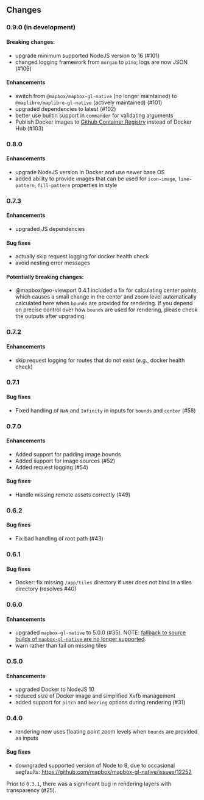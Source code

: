 ## Changes

### 0.9.0 (in development)

#### Breaking changes:

-   upgrade minimum supported NodeJS version to 16 (#101)
-   changed logging framework from `morgan` to `pino`; logs are now JSON (#106)

#### Enhancements

-   switch from `@mapbox/mapbox-gl-native` (no longer maintained) to `@maplibre/maplibre-gl-native` (actively maintained) (#101)
-   upgraded dependencies to latest (#102)
-   better use builtin support in `commander` for validating arguments
-   Publish Docker images to [Github Container Registry](https://github.com/consbio/mbgl-renderer/pkgs/container/mbgl-renderer) instead of Docker Hub (#103)

### 0.8.0

#### Enhancements

-   upgrade NodeJS version in Docker and use newer base OS
-   added ability to provide images that can be used for `icon-image`, `line-pattern`, `fill-pattern` properties in style

### 0.7.3

#### Enhancements

-   upgraded JS dependencies

#### Bug fixes

-   actually skip request logging for docker health check
-   avoid nesting error messages

#### Potentially breaking changes:

-   @mapbox/geo-viewport 0.4.1 included a fix for calculating center points, which
    causes a small change in the center and zoom level automatically calculated
    here when `bounds` are provided for rendering. If you depend on precise
    control over how `bounds` are used for rendering, please check the outputs
    after upgrading.

### 0.7.2

#### Enhancements

-   skip request logging for routes that do not exist (e.g., docker health check)

### 0.7.1

#### Bug fixes

-   Fixed handling of `NaN` and `Infinity` in inputs for `bounds` and `center` (#58)

### 0.7.0

#### Enhancements

-   Added support for padding image bounds
-   Added support for image sources (#52)
-   Added request logging (#54)

#### Bug fixes

-   Handle missing remote assets correctly (#49)

### 0.6.2

#### Bug fixes

-   Fix bad handling of root path (#43)

### 0.6.1

#### Bug fixes

-   Docker: fix missing `/app/tiles` directory if user does not bind in a tiles directory (resolves #40)

### 0.6.0

#### Enhancements

-   upgraded `mapbox-gl-native` to 5.0.0 (#35). NOTE: [fallback to source builds of `mapbox-gl-native` are no longer supported](https://github.com/mapbox/mapbox-gl-native/blob/master/platform/node/CHANGELOG.md#500).
-   warn rather than fail on missing tiles

### O.5.0

#### Enhancements

-   upgraded Docker to NodeJS 10
-   reduced size of Docker image and simplified Xvfb management
-   added support for `pitch` and `bearing` options during rendering (#31)

### 0.4.0

-   rendering now uses floating point zoom levels when `bounds` are provided as inputs

#### Bug fixes

-   downgraded supported version of Node to 8, due to occasional segfaults: https://github.com/mapbox/mapbox-gl-native/issues/12252

Prior to `0.3.1`, there was a significant bug in rendering layers with transparency (#25).
